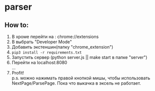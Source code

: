 # parser
## How to:
1. В хроме перейти на : chrome://extensions
2. В выбрать "Developer Mode"
3. Добавить экстеншин(папку "chrome_extension")
4. `pip3 install -r requirements.txt`
5. Запустить сервер (python server.js || make start в папке "server")
6. Перейти на localhost:8080<br>
...<br>
7. Profit!<br>
p.s. можно нажимать правой кнопкой мишы, чтобы использовать NextPage/ParsePage.
Пока что выкачка в эксель не работает.
